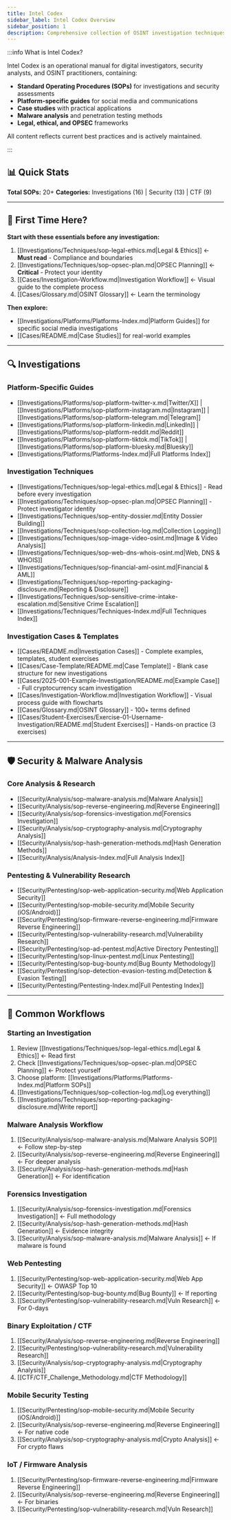 ```yaml
---
title: Intel Codex
sidebar_label: Intel Codex Overview
sidebar_position: 1
description: Comprehensive collection of OSINT investigation techniques, security procedures, and real-world case studies from the field.
---
```


:::info What is Intel Codex?

Intel Codex is an operational manual for digital investigators, security analysts, and OSINT practitioners, containing:

- **Standard Operating Procedures (SOPs)** for investigations and security assessments
- **Platform-specific guides** for social media and communications
- **Case studies** with practical applications
- **Malware analysis** and penetration testing methods
- **Legal, ethical, and OPSEC** frameworks

All content reflects current best practices and is actively maintained.

:::

## 📊 Quick Stats

**Total SOPs:** 20+
**Categories:** Investigations (16) | Security (13) | CTF (9)

---

## 🎯 First Time Here?

**Start with these essentials before any investigation:**
1. [[Investigations/Techniques/sop-legal-ethics.md|Legal & Ethics]] ← **Must read** - Compliance and boundaries
2. [[Investigations/Techniques/sop-opsec-plan.md|OPSEC Planning]] ← **Critical** - Protect your identity
3. [[Cases/Investigation-Workflow.md|Investigation Workflow]] ← Visual guide to the complete process
4. [[Cases/Glossary.md|OSINT Glossary]] ← Learn the terminology

**Then explore:**
- [[Investigations/Platforms/Platforms-Index.md|Platform Guides]] for specific social media investigations
- [[Cases/README.md|Case Studies]] for real-world examples

---

## 🔍 Investigations

### Platform-Specific Guides
- [[Investigations/Platforms/sop-platform-twitter-x.md|Twitter/X]] | [[Investigations/Platforms/sop-platform-instagram.md|Instagram]] | [[Investigations/Platforms/sop-platform-telegram.md|Telegram]]
- [[Investigations/Platforms/sop-platform-linkedin.md|LinkedIn]] | [[Investigations/Platforms/sop-platform-reddit.md|Reddit]]
- [[Investigations/Platforms/sop-platform-tiktok.md|TikTok]] | [[Investigations/Platforms/sop-platform-bluesky.md|Bluesky]]
- [[Investigations/Platforms/Platforms-Index.md|Full Platforms Index]]

### Investigation Techniques
- [[Investigations/Techniques/sop-legal-ethics.md|Legal & Ethics]] - Read before every investigation
- [[Investigations/Techniques/sop-opsec-plan.md|OPSEC Planning]] - Protect investigator identity
- [[Investigations/Techniques/sop-entity-dossier.md|Entity Dossier Building]]
- [[Investigations/Techniques/sop-collection-log.md|Collection Logging]]
- [[Investigations/Techniques/sop-image-video-osint.md|Image & Video Analysis]]
- [[Investigations/Techniques/sop-web-dns-whois-osint.md|Web, DNS & WHOIS]]
- [[Investigations/Techniques/sop-financial-aml-osint.md|Financial & AML]]
- [[Investigations/Techniques/sop-reporting-packaging-disclosure.md|Reporting & Disclosure]]
- [[Investigations/Techniques/sop-sensitive-crime-intake-escalation.md|Sensitive Crime Escalation]]
- [[Investigations/Techniques/Techniques-Index.md|Full Techniques Index]]

### Investigation Cases & Templates
- [[Cases/README.md|Investigation Cases]] - Complete examples, templates, student exercises
- [[Cases/Case-Template/README.md|Case Template]] - Blank case structure for new investigations
- [[Cases/2025-001-Example-Investigation/README.md|Example Case]] - Full cryptocurrency scam investigation
- [[Cases/Investigation-Workflow.md|Investigation Workflow]] - Visual process guide with flowcharts
- [[Cases/Glossary.md|OSINT Glossary]] - 100+ terms defined
- [[Cases/Student-Exercises/Exercise-01-Username-Investigation/README.md|Student Exercises]] - Hands-on practice (3 exercises)

---

## 🛡️ Security & Malware Analysis

### Core Analysis & Research
- [[Security/Analysis/sop-malware-analysis.md|Malware Analysis]]
- [[Security/Analysis/sop-reverse-engineering.md|Reverse Engineering]]
- [[Security/Analysis/sop-forensics-investigation.md|Forensics Investigation]]
- [[Security/Analysis/sop-cryptography-analysis.md|Cryptography Analysis]]
- [[Security/Analysis/sop-hash-generation-methods.md|Hash Generation Methods]]
- [[Security/Analysis/Analysis-Index.md|Full Analysis Index]]

### Pentesting & Vulnerability Research
- [[Security/Pentesting/sop-web-application-security.md|Web Application Security]]
- [[Security/Pentesting/sop-mobile-security.md|Mobile Security (iOS/Android)]]
- [[Security/Pentesting/sop-firmware-reverse-engineering.md|Firmware Reverse Engineering]]
- [[Security/Pentesting/sop-vulnerability-research.md|Vulnerability Research]]
- [[Security/Pentesting/sop-ad-pentest.md|Active Directory Pentesting]]
- [[Security/Pentesting/sop-linux-pentest.md|Linux Pentesting]]
- [[Security/Pentesting/sop-bug-bounty.md|Bug Bounty Methodology]]
- [[Security/Pentesting/sop-detection-evasion-testing.md|Detection & Evasion Testing]]
- [[Security/Pentesting/Pentesting-Index.md|Full Pentesting Index]]

---

## 🎯 Common Workflows

### Starting an Investigation
1. Review [[Investigations/Techniques/sop-legal-ethics.md|Legal & Ethics]] ← Read first
2. Check [[Investigations/Techniques/sop-opsec-plan.md|OPSEC Planning]] ← Protect yourself
3. Choose platform: [[Investigations/Platforms/Platforms-Index.md|Platform SOPs]]
4. [[Investigations/Techniques/sop-collection-log.md|Log everything]]
5. [[Investigations/Techniques/sop-reporting-packaging-disclosure.md|Write report]]

### Malware Analysis Workflow
1. [[Security/Analysis/sop-malware-analysis.md|Malware Analysis SOP]] ← Follow step-by-step
2. [[Security/Analysis/sop-reverse-engineering.md|Reverse Engineering]] ← For deeper analysis
3. [[Security/Analysis/sop-hash-generation-methods.md|Hash Generation]] ← For identification

### Forensics Investigation
1. [[Security/Analysis/sop-forensics-investigation.md|Forensics Investigation]] ← Full methodology
2. [[Security/Analysis/sop-hash-generation-methods.md|Hash Generation]] ← Evidence integrity
3. [[Security/Analysis/sop-malware-analysis.md|Malware Analysis]] ← If malware is found

### Web Pentesting
1. [[Security/Pentesting/sop-web-application-security.md|Web App Security]] ← OWASP Top 10
2. [[Security/Pentesting/sop-bug-bounty.md|Bug Bounty]] ← If reporting
3. [[Security/Pentesting/sop-vulnerability-research.md|Vuln Research]] ← For 0-days

### Binary Exploitation / CTF
1. [[Security/Analysis/sop-reverse-engineering.md|Reverse Engineering]]
2. [[Security/Pentesting/sop-vulnerability-research.md|Vulnerability Research]]
3. [[Security/Analysis/sop-cryptography-analysis.md|Cryptography Analysis]]
4. [[CTF/CTF_Challenge_Methodology.md|CTF Methodology]]

### Mobile Security Testing
1. [[Security/Pentesting/sop-mobile-security.md|Mobile Security (iOS/Android)]]
2. [[Security/Analysis/sop-reverse-engineering.md|Reverse Engineering]] ← For native code
3. [[Security/Analysis/sop-cryptography-analysis.md|Crypto Analysis]] ← For crypto flaws

### IoT / Firmware Analysis
1. [[Security/Pentesting/sop-firmware-reverse-engineering.md|Firmware Reverse Engineering]]
2. [[Security/Analysis/sop-reverse-engineering.md|Reverse Engineering]] ← For binaries
3. [[Security/Pentesting/sop-vulnerability-research.md|Vuln Research]]
